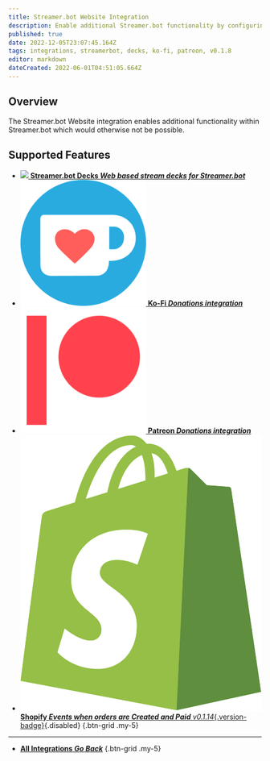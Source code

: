 ```yaml
---
title: Streamer.bot Website Integration
description: Enable additional Streamer.bot functionality by configuring the Streamer.bot Website integration!
published: true
date: 2022-12-05T23:07:45.164Z
tags: integrations, streamerbot, decks, ko-fi, patreon, v0.1.8
editor: markdown
dateCreated: 2022-06-01T04:51:05.664Z
---
```


## Overview
The Streamer.bot Website integration enables additional functionality within Streamer.bot which would otherwise not be possible.

## Supported Features
- [<img src="https://streamer.bot/logo.svg"/> **Streamer.bot Decks *Web based stream decks for Streamer.bot***](/Extended-Features/HTML-Decks)
- [<img src="/logos/kofi.png"/> **Ko-Fi *Donations integration***](/Integrations/Ko-Fi)
- [<img src="/logos/patreon.png"/> **Patreon *Donations integration***](/Integrations/Patreon)
- [<img src="/logos/shopify.svg"/>**Shopify *Events when orders are Created and Paid*** *v0.1.14*{.version-badge}](/Integrations/Shopify){.disabled}
{.btn-grid .my-5}

---

- [<i class="mdi mdi-chevron-left"></i> **All Integrations *Go Back***](/Integrations)
{.btn-grid .my-5}